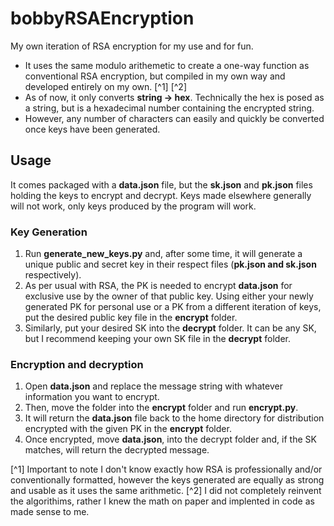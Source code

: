 # bobbyRSAEncryption
 My own iteration of RSA encryption for my use and for fun.
 - It uses the same modulo arithemetic to create a one-way function as conventional RSA encryption, but compiled in my own way and developed entirely on my own. [^1] [^2]
 - As of now, it only converts **string -> hex**. Technically the hex is posed as a string, but is a hexadecimal number containing the encrypted string.
 - However, any number of characters can easily and quickly be converted once keys have been generated.
## Usage
 It comes packaged with a **data.json** file, but the **sk.json** and **pk.json** files holding the keys to encrypt and decrypt. Keys made elsewhere generally will not work, only keys produced by the program will work.
 ### Key Generation
 1. Run **generate_new_keys.py** and, after some time, it will generate a unique public and secret key in their respect files (**pk.json and sk.json** respectively).
 2. As per usual with RSA, the PK is needed to encrypt **data.json** for exclusive use by the owner of that public key. Using either your newly generated PK for personal use or a PK from a different iteration of keys, put the desired public key file in the **encrypt** folder.
 3. Similarly, put your desired SK into the **decrypt** folder. It can be any SK, but I recommend keeping your own SK file in the **decrypt** folder.
 ### Encryption and decryption
 1. Open **data.json** and replace the message string with whatever information you want to encrypt.
 2. Then, move the folder into the **encrypt** folder and run **encrypt.py**.
 3. It will return the **data.json** file back to the home directory for distribution encrypted with the given PK in the **encrypt** folder.
 4. Once encrypted, move **data.json**, into the decrypt folder and, if the SK matches, will return the decrypted message.

 [^1] Important to note I don't know exactly how RSA is professionally and/or conventionally formatted, however the keys generated are equally as strong and usable as it uses the same arithmetic.
 [^2] I did not completely reinvent the algorithims, rather I knew the math on paper and implented in code as made sense to me.
